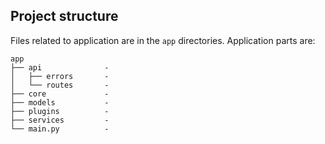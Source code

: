 Project structure
-----------------

Files related to application are in the ``app`` directories.
Application parts are:

    app
    ├── api              -
    │   ├── errors       - 
    │   └── routes       - 
    ├── core             - 
    ├── models           -
    ├── plugins          -
    ├── services         -
    └── main.py          - 